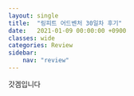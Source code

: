 ```yaml
---
layout: single
title:  "링피트 어드벤처 30일차 후기"
date:   2021-01-09 00:00:00 +0900
classes: wide
categories: Review
sidebar: 
    nav: "review"
---
```


갓겜입니다